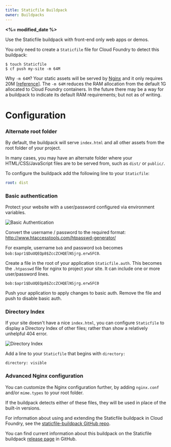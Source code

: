 ```yaml
---
title: Staticfile Buildpack
owner: Buildpacks
---
```


<strong><%= modified_date %></strong>

Use the Staticfile buildpack with front-end only web apps or demos.

You only need to create a `Staticfile` file for Cloud Foundry to detect this buildpack:

```
$ touch Staticfile
$ cf push my-site -m 64M
```

Why `-m 64M`? Your static assets will be served by [Nginx](http://nginx.com/) and it only requires 20M \[[reference](http://wiki.nginx.org/WhyUseIt)]. The `-m 64M` reduces the RAM allocation from the default 1G allocated to Cloud Foundry containers. In the future there may be a way for a buildpack to indicate its default RAM requirements; but not as of writing.

Configuration
=============

### Alternate root folder

By default, the buildpack will serve `index.html` and all other assets from the root folder of your project.

In many cases, you may have an alternate folder where your HTML/CSS/JavaScript files are to be served from, such as `dist/` or `public/`.

To configure the buildpack add the following line to your `Staticfile`:

```yaml
root: dist
```

### Basic authentication

Protect your website with a user/password configured via environment variables.

![Basic Authentication](../images/basicauth.png)

Convert the username / password to the required format: http://www.htaccesstools.com/htpasswd-generator/

For example, username `bob` and password `bob` becomes `bob:$apr1$DuUQEQp8$ZccZCHQElNSjrg.erwSFC0`.

Create a file in the root of your application `Staticfile.auth`. This becomes the `.htpasswd` file for nginx to project your site. It can include one or more user/password lines.

```
bob:$apr1$DuUQEQp8$ZccZCHQElNSjrg.erwSFC0
```

Push your application to apply changes to basic auth. Remove the file and push to disable basic auth.

### Directory Index

If your site doesn't have a nice `index.html`, you can configure `Staticfile` to display a Directory Index of other files; rather than show a relatively unhelpful 404 error.

![Directory Index](../images/directory-index.png)

Add a line to your `Staticfile` that begins with `directory:`

```
directory: visible
```

### Advanced Nginx configuration

You can customize the Nginx configuration further, by adding `nginx.conf` and/or `mime.types` to your root folder.

If the buildpack detects either of these files, they will be used in place of the built-in versions.

For information about using and extending the Staticfile buildpack in Cloud Foundry, see the [staticfile-buildpack GitHub repo](https://github.com/cloudfoundry/staticfile-buildpack).

You can find current information about this buildpack on the Staticfile
buildpack [release page](https://github.com/cloudfoundry/staticfile-buildpack/releases) in GitHub.
